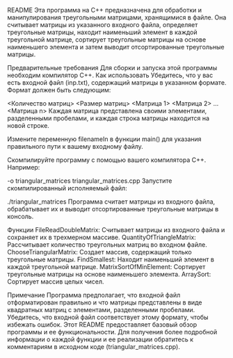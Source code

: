 README
Эта программа на C++ предназначена для обработки и манипулирования треугольными матрицами, хранящимися в файле. Она считывает матрицы из указанного входного файла, определяет треугольные матрицы, находит наименьший элемент в каждой треугольной матрице, сортирует треугольные матрицы на основе наименьшего элемента и затем выводит отсортированные треугольные матрицы.

Предварительные требования
Для сборки и запуска этой программы необходим компилятор C++.
Как использовать
Убедитесь, что у вас есть входной файл (inp.txt), содержащий матрицы в указанном формате. Формат должен быть следующим:

<Количество матриц> <Размер матриц>
<Матрица 1>
<Матрица 2>
...
<Матрица n>
Каждая матрица представлена своими элементами, разделенными пробелами, и каждая строка матрицы находится на новой строке.

Измените переменную filenameIn в функции main() для указания правильного пути к вашему входному файлу.

Скомпилируйте программу с помощью вашего компилятора C++. Например:

-o triangular_matrices triangular_matrices.cpp
Запустите скомпилированный исполняемый файл:

./triangular_matrices
Программа считает матрицы из входного файла, обрабатывает их и выводит отсортированные треугольные матрицы в консоль.

Функции
FileReadDoubleMatrix: Считывает матрицы из входного файла и сохраняет их в трехмерном массиве.
QuantityOfTriangleMatrix: Рассчитывает количество треугольных матриц во входном файле.
ChooseTriangularMatrix: Создает массив, содержащий только треугольные матрицы.
FindSmallest: Находит наименьший элемент в каждой треугольной матрице.
MatrixSortOfMinElement: Сортирует треугольные матрицы на основе наименьшего элемента.
ArraySort: Сортирует массив целых чисел.

Примечание
Программа предполагает, что входной файл отформатирован правильно и что матрицы представлены в виде квадратных матриц с элементами, разделенными пробелами. Убедитесь, что входной файл соответствует этому формату, чтобы избежать ошибок.
Этот README предоставляет базовый обзор программы и ее функциональности. Для получения более подробной информации о каждой функции и ее реализации обратитесь к комментариям в исходном коде (triangular_matrices.cpp).